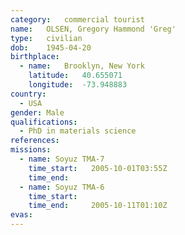 ```yaml
---
category:	commercial tourist
name:	OLSEN, Gregory Hammond 'Greg'
type:	civilian
dob:	1945-04-20
birthplace:
  - name:	Brooklyn, New York
    latitude:	40.655071
    longitude:	-73.948883
country:
  - USA
gender:	Male
qualifications:
  - PhD in materials science
references:
missions:
  - name: Soyuz TMA-7
    time_start:   2005-10-01T03:55Z
    time_end:     
  - name: Soyuz TMA-6
    time_start:   
    time_end:     2005-10-11T01:10Z
evas:
---
```

